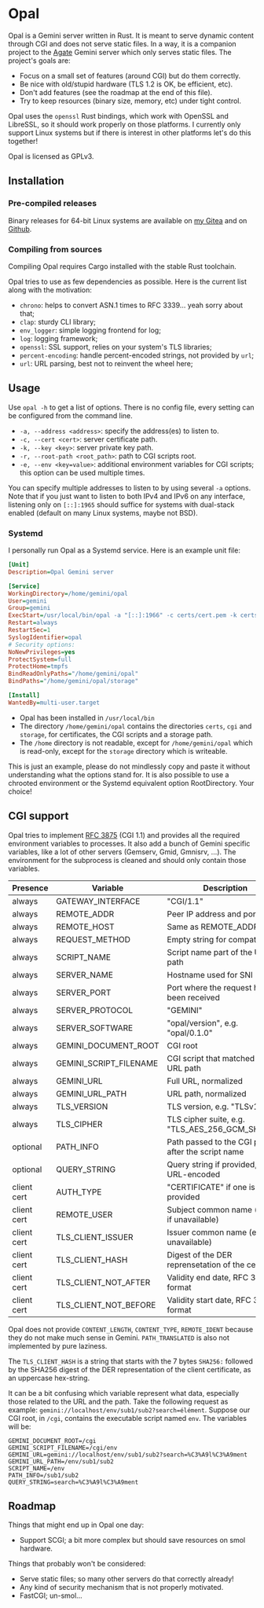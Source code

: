 Opal
====

Opal is a Gemini server written in Rust. It is meant to serve dynamic content
through CGI and does not serve static files. In a way, it is a companion project
to the [Agate][agate] Gemini server which only serves static files. The
project's goals are:

- Focus on a small set of features (around CGI) but do them correctly.
- Be nice with old/stupid hardware (TLS 1.2 is OK, be efficient, etc).
- Don't add features (see the roadmap at the end of this file).
- Try to keep resources (binary size, memory, etc) under tight control.

Opal uses the `openssl` Rust bindings, which work with OpenSSL and LibreSSL, so
it should work properly on those platforms. I currently only support Linux
systems but if there is interest in other platforms let's do this together!

Opal is licensed as GPLv3.

[agate]: https://github.com/mbrubeck/agate/



Installation
------------

### Pre-compiled releases

Binary releases for 64-bit Linux systems are available on [my Gitea][gitea-rel]
and on [Github][gh-rel].

[gitea-rel]: https://git.dece.space/Dece/Opal/releases
[gh-rel]: https://github.com/Dece/Opal/releases

### Compiling from sources

Compiling Opal requires Cargo installed with the stable Rust toolchain.

Opal tries to use as few dependencies as possible. Here is the current list
along with the motivation:

- `chrono`: helps to convert ASN.1 times to RFC 3339… yeah sorry about that;
- `clap`: sturdy CLI library;
- `env_logger`: simple logging frontend for log;
- `log`: logging framework;
- `openssl`: SSL support, relies on your system's TLS libraries;
- `percent-encoding`: handle percent-encoded strings, not provided by `url`;
- `url`: URL parsing, best not to reinvent the wheel here;



Usage
-----

Use `opal -h` to get a list of options. There is no config file, every setting
can be configured from the command line.

- `-a, --address <address>`: specify the address(es) to listen to.
- `-c, --cert <cert>`: server certificate path.
- `-k, --key <key>`: server private key path.
- `-r, --root-path <root_path>`: path to CGI scripts root.
- `-e, --env <key=value>`: additional environment variables for CGI scripts;
    this option can be used multiple times.

You can specify multiple addresses to listen to by using several `-a` options.
Note that if you just want to listen to both IPv4 and IPv6 on any interface,
listening only on `[::]:1965` should suffice for systems with dual-stack
enabled (default on many Linux systems, maybe not BSD).

### Systemd

I personally run Opal as a Systemd service. Here is an example unit file:

``` ini
[Unit]
Description=Opal Gemini server

[Service]
WorkingDirectory=/home/gemini/opal
User=gemini
Group=gemini
ExecStart=/usr/local/bin/opal -a "[::]:1966" -c certs/cert.pem -k certs/key.pem -r cgi -e STORAGE_ROOT=storage
Restart=always
RestartSec=1
SyslogIdentifier=opal
# Security options:
NoNewPrivileges=yes
ProtectSystem=full
ProtectHome=tmpfs
BindReadOnlyPaths="/home/gemini/opal"
BindPaths="/home/gemini/opal/storage"

[Install]
WantedBy=multi-user.target
```

- Opal has been installed in `/usr/local/bin`
- The directory `/home/gemini/opal` contains the directories `certs`, `cgi` and
    `storage`, for certificates, the CGI scripts and a storage path.
- The `/home` directory is not readable, except for `/home/gemini/opal` which is
    read-only, except for the `storage` directory which is writeable.

This is just an example, please do not mindlessly copy and paste it without
understanding what the options stand for. It is also possible to use a chrooted
environment or the Systemd equivalent option RootDirectory. Your choice!



CGI support
-----------

Opal tries to implement [RFC 3875][rfc3875] (CGI 1.1) and provides all the
required environment variables to processes. It also add a bunch of Gemini
specific variables, like a lot of other servers (Gemserv, Gmid, Gmnisrv, …). The
environment for the subprocess is cleaned and should only contain those
variables.

[rfc3875]: https://datatracker.ietf.org/doc/html/rfc3875

| Presence    | Variable               | Description                                          |
|-------------|------------------------|------------------------------------------------------|
| always      | GATEWAY_INTERFACE      | "CGI/1.1"                                            |
| always      | REMOTE_ADDR            | Peer IP address and port                             |
| always      | REMOTE_HOST            | Same as REMOTE_ADDR                                  |
| always      | REQUEST_METHOD         | Empty string for compatibility                       |
| always      | SCRIPT_NAME            | Script name part of the URL path                     |
| always      | SERVER_NAME            | Hostname used for SNI                                |
| always      | SERVER_PORT            | Port where the request has been received             |
| always      | SERVER_PROTOCOL        | "GEMINI"                                             |
| always      | SERVER_SOFTWARE        | "opal/version", e.g. "opal/0.1.0"                    |
| always      | GEMINI_DOCUMENT_ROOT   | CGI root                                             |
| always      | GEMINI_SCRIPT_FILENAME | CGI script that matched the URL path                 |
| always      | GEMINI_URL             | Full URL, normalized                                 |
| always      | GEMINI_URL_PATH        | URL path, normalized                                 |
| always      | TLS_VERSION            | TLS version, e.g. "TLSv1.3"                          |
| always      | TLS_CIPHER             | TLS cipher suite, e.g. "TLS_AES_256_GCM_SHA384"      |
| optional    | PATH_INFO              | Path passed to the CGI process after the script name |
| optional    | QUERY_STRING           | Query string if provided, still URL-encoded          |
| client cert | AUTH_TYPE              | "CERTIFICATE" if one is provided                     |
| client cert | REMOTE_USER            | Subject common name (empty if unavailable)           |
| client cert | TLS_CLIENT_ISSUER      | Issuer common name (empty if unavailable)            |
| client cert | TLS_CLIENT_HASH        | Digest of the DER reprensetation of the cert         |
| client cert | TLS_CLIENT_NOT_AFTER   | Validity end date, RFC 3339 format                   |
| client cert | TLS_CLIENT_NOT_BEFORE  | Validity start date, RFC 3339 format                 |

Opal does not provide `CONTENT_LENGTH`, `CONTENT_TYPE`, `REMOTE_IDENT` because
they do not make much sense in Gemini. `PATH_TRANSLATED` is also not implemented
by pure laziness.

The `TLS_CLIENT_HASH` is a string that starts with the 7 bytes `SHA256:`
followed by the SHA256 digest of the DER representation of the client
certificate, as an uppercase hex-string.

It can be a bit confusing which variable represent what data, especially those
related to the URL and the path. Take the following request as example:
`gemini://localhost/env/sub1/sub2?search=élément`. Suppose our CGI root, in
`/cgi`, contains the executable script named `env`. The variables will be:

```
GEMINI_DOCUMENT_ROOT=/cgi
GEMINI_SCRIPT_FILENAME=/cgi/env
GEMINI_URL=gemini://localhost/env/sub1/sub2?search=%C3%A9l%C3%A9ment
GEMINI_URL_PATH=/env/sub1/sub2
SCRIPT_NAME=/env
PATH_INFO=/sub1/sub2
QUERY_STRING=search=%C3%A9l%C3%A9ment
```



Roadmap
-------

Things that might end up in Opal one day:

- Support SCGI; a bit more complex but should save resources on smol hardware.

Things that probably won't be considered:

- Serve static files; so many other servers do that correctly already!
- Any kind of security mechanism that is not properly motivated.
- FastCGI; un-smol…
